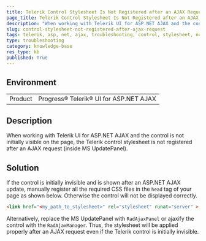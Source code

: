```yaml
---
title: Telerik Control Stylesheet Is Not Registered after an AJAX Request
page_title: Telerik Control Stylesheet Is Not Registered after an AJAX Request
description: "When working with Telerik UI for ASP.NET AJAX and the control is not initially visible on the page, the Telerik control stylesheet is not registered after an AJAX request (inside MS UpdatePanel)."
slug: control-stylesheet-not-registered-after-ajax-request
tags: telerik, asp, net, ajax, troubleshooting, control, stylesheet, not, registered, after, ajax, request
type: troubleshooting
category: knowledge-base
res_type: kb
published: True
---
```


## Environment

<table>
	<tbody>
		<tr>
			<td>Product</td>
			<td>Progress® Telerik® UI for ASP.NET AJAX</td>
		</tr>
	</tbody>
</table>

## Description

When working with Telerik UI for ASP.NET AJAX and the control is not initially visible on the page, the Telerik control stylesheet is not registered after an AJAX request (inside MS UpdatePanel).

## Solution

If the control is initially invisible and is shown after an ASP.NET AJAX update, manually register all the required CSS files in the `head` tag of your page as shown below. Otherwise the control will not be displayed correctly.

````HTML
<link href="<my_path_to_stylesheet>" rel="stylesheet" runat="server" >
````

Alternatively, replace the MS UpdatePanel with `RadAjaxPanel` or ajaxify the control with the `RadAjaxManager`. Thus, the stylesheet will be applied properly after an AJAX request even if the Telerik control is initially invisible.
